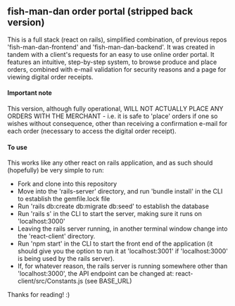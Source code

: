 ## fish-man-dan order portal (stripped back version)
This is a full stack (react on rails), simplified combination, of previous repos 'fish-man-dan-frontend' and 'fish-man-dan-backend'.
It was created in tandem with a client's requests for an easy to use online order portal. It features an intuitive, step-by-step system, to browse produce and place orders, combined with e-mail validation for security reasons and a page for viewing digital order receipts.

#### Important note
This version, although fully operational, WILL NOT ACTUALLY PLACE ANY ORDERS WITH THE MERCHANT - i.e. it is safe to 'place' orders if one so wishes without consequence, other than receiving a confirmation e-mail for each order (necessary to access the digital order receipt).

#### To use
This works like any other react on rails application, and as such should (hopefully) be very simple to run:
 - Fork and clone into this repository
 - Move into the 'rails-server' directory, and run 'bundle install' in the CLI to establish the gemfile.lock file
 - Run 'rails db:create db:migrate db:seed' to establish the database
 - Run 'rails s' in the CLI to start the server, making sure it runs on 'localhost:3000'
 - Leaving the rails server running, in another terminal window change into the 'react-client' directory.
 - Run 'npm start' in the CLI to start the front end of the application (it should give you the option to run it at 'localhost:3001' if 'localhost:3000' is being used by the rails server). 
 - If, for whatever reason, the rails server is running somewhere other than 'localhost:3000', the API endpoint can be changed at: react-client/src/Constants.js (see BASE_URL) 
 
Thanks for reading! :)

